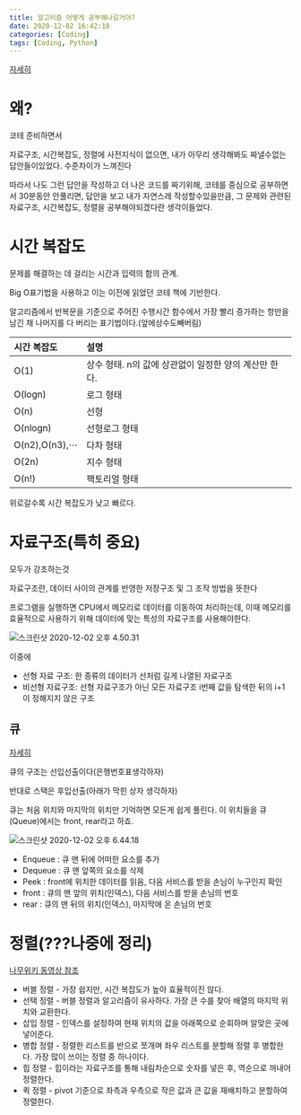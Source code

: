 ```yaml
---
title: 알고리즘 어떻게 공부해나갈거야?
date: 2020-12-02 16:42:18
categories: [Coding]
tags: [Coding, Python]
---
```


[자세히](https://blog.yena.io/studynote/2018/11/14/Algorithm-Basic.html)

# 왜?

코테 준비하면서

자료구조, 시간복잡도, 정렬에 사전지식이 없으면, 내가 아무리 생각해봐도 짜낼수없는 답안들이있었다. 수준차이가 느껴진다

따라서 나도 그런 답안을 작성하고 더 나은 코드를 짜기위해, 코테를 중심으로 공부하면서 30분동안 안풀리면, 답안을 보고 내가 자연스레 작성할수있을만큼, 그 문제와 관련된 자료구조, 시간복잡도, 정렬을 공부해야되겠다란 생각이들었다.

# 시간 복잡도

문제를 해결하는 데 걸리는 시간과 입력의 함의 관계.

Big O표기법을 사용하고 이는 이전에 읽었던 코테 책에 기반한다.

알고리즘에서 반복문을 기준으로 주어진 수행시간 함수에서 가장 빨리 증가하는 항만을 남긴 채 나머지를 다 버리는 표기법이다.(앞에상수도빼버림)

| 시간 복잡도   | 설명                                                  |
| :------------ | :---------------------------------------------------- |
| O(1)          | 상수 형태. n의 값에 상관없이 일정한 양의 계산만 한다. |
| O(logn)       | 로그 형태                                             |
| O(n)          | 선형                                                  |
| O(nlogn)      | 선형로그 형태                                         |
| O(n2),O(n3),⋯ | 다차 형태                                             |
| O(2n)         | 지수 형태                                             |
| O(n!)         | 팩토리얼 형태                                         |

위로갈수록 시간 복잡도가 낮고 빠르다.

# 자료구조(특히 중요)

모두가 강조하는것

자료구조란, 데이터 사이의 관계를 반영한 저장구조 및 그 조작 방법을 뜻한다

프로그램을 실행하면 CPU에서 메모리로 데이터를 이동하여 처리하는데, 이때 메모리를 효율적으로 사용하기 위해 데이터에 맞는 특성의 자료구조를 사용해야한다.

![스크린샷 2020-12-02 오후 4.50.31](https://tva1.sinaimg.cn/large/0081Kckwgy1gl9k9e4tv0j30y40s0wkh.jpg)

이중에

- 선형 자료 구조: 한 종류의 데이터가 선처럼 길게 나열된 자료구조
- 비선형 자료구조: 선형 자료구조가 아닌 모든 자료구조 i번째 값을 탐색한 뒤의 i+1이 정해지지 않은 구조

## 큐

[자세히](https://monsieursongsong.tistory.com/5)

큐의 구조는 선입선출이다(은행번호표생각하자)

반대로 스택은 후입선출(아래가 막힌 상자 생각하자)

큐는 처음 위치와 마지막의 위치만 기억하면 모든게 쉽게 풀린다. 이 위치들을 큐(Queue)에서는 front, rear라고 하죠. 

![스크린샷 2020-12-02 오후 6.44.18](https://tva1.sinaimg.cn/large/0081Kckwgy1gl9njpkvsbj30so08iab4.jpg)

- Enqueue : 큐 맨 뒤에 어떠한 요소를 추가
- Dequeue : 큐 맨 앞쪽의 요소를 삭제
- Peek : front에 위치한 데이터를 읽음, 다음 서비스를 받을 손님이 누구인지 확인
- front : 큐의 맨 앞의 위치(인덱스), 다음 서비스를 받을 손님의 번호
- rear : 큐의 맨 뒤의 위치(인덱스), 마지막에 온 손님의 번호

# 정렬(???나중에 정리)

[나무위키 동영상 참조](https://namu.wiki/w/%EC%A0%95%EB%A0%AC%20%EC%95%8C%EA%B3%A0%EB%A6%AC%EC%A6%98)

- 버블 정렬 - 가장 쉽지만, 시간 복잡도가 높아 효율적이진 않다.
- 선택 정렬 - 버블 정렬과 알고리즘이 유사하다. 가장 큰 수를 찾아 배열의 마지막 위치와 교환한다.
- 삽입 정렬 - 인덱스를 설정하여 현재 위치의 값을 아래쪽으로 순회하며 알맞은 곳에 넣어준다.
- 병합 정렬 - 정렬한 리스트를 반으로 쪼개며 좌우 리스트를 분할해 정렬 후 병합한다. 가장 많이 쓰이는 정렬 중 하나이다.
- 힙 정렬 - 힙이라는 자료구조를 통해 내림차순으로 숫자를 넣은 후, 역순으로 꺼내어 정렬한다.
- 퀵 정렬 - pivot 기준으로 좌측과 우측으로 작은 값과 큰 값을 재배치하고 분할하여 정렬한다.

